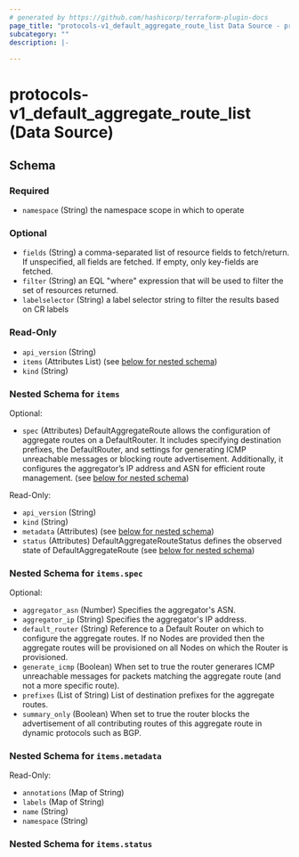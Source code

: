 ```yaml
---
# generated by https://github.com/hashicorp/terraform-plugin-docs
page_title: "protocols-v1_default_aggregate_route_list Data Source - protocols-v1"
subcategory: ""
description: |-
  
---
```


# protocols-v1_default_aggregate_route_list (Data Source)





<!-- schema generated by tfplugindocs -->
## Schema

### Required

- `namespace` (String) the namespace scope in which to operate

### Optional

- `fields` (String) a comma-separated list of resource fields to fetch/return.  If unspecified, all fields are fetched.  If empty, only key-fields are fetched.
- `filter` (String) an EQL "where" expression that will be used to filter the set of resources returned.
- `labelselector` (String) a label selector string to filter the results based on CR labels

### Read-Only

- `api_version` (String)
- `items` (Attributes List) (see [below for nested schema](#nestedatt--items))
- `kind` (String)

<a id="nestedatt--items"></a>
### Nested Schema for `items`

Optional:

- `spec` (Attributes) DefaultAggregateRoute allows the configuration of aggregate routes on a DefaultRouter. It includes specifying destination prefixes, the DefaultRouter, and settings for generating ICMP unreachable messages or blocking route advertisement. Additionally, it configures the aggregator’s IP address and ASN for efficient route management. (see [below for nested schema](#nestedatt--items--spec))

Read-Only:

- `api_version` (String)
- `kind` (String)
- `metadata` (Attributes) (see [below for nested schema](#nestedatt--items--metadata))
- `status` (Attributes) DefaultAggregateRouteStatus defines the observed state of DefaultAggregateRoute (see [below for nested schema](#nestedatt--items--status))

<a id="nestedatt--items--spec"></a>
### Nested Schema for `items.spec`

Optional:

- `aggregator_asn` (Number) Specifies the aggregator's ASN.
- `aggregator_ip` (String) Specifies the aggregator's IP address.
- `default_router` (String) Reference to a Default Router on which to configure the aggregate routes.  If no Nodes are provided then the aggregate routes will be provisioned on all Nodes on which the Router is provisioned.
- `generate_icmp` (Boolean) When set to true the router generares ICMP unreachable messages for packets matching the aggregate route (and not a more specific route).
- `prefixes` (List of String) List of destination prefixes for the aggregate routes.
- `summary_only` (Boolean) When set to true the router blocks the advertisement of all contributing routes of this aggregate route in dynamic protocols such as BGP.


<a id="nestedatt--items--metadata"></a>
### Nested Schema for `items.metadata`

Read-Only:

- `annotations` (Map of String)
- `labels` (Map of String)
- `name` (String)
- `namespace` (String)


<a id="nestedatt--items--status"></a>
### Nested Schema for `items.status`
